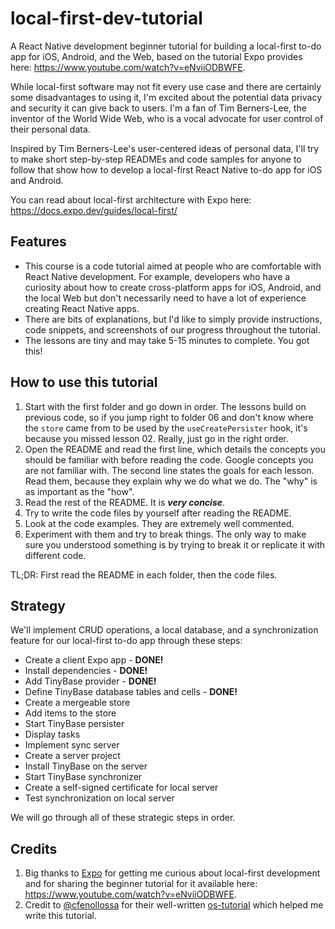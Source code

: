 # local-first-dev-tutorial
A React Native development beginner tutorial for building a local-first to-do app for iOS, Android, and the Web, based on the tutorial Expo provides here: https://www.youtube.com/watch?v=eNviiODBWFE.

While local-first software may not fit every use case and there are certainly some disadvantages to using it, I'm excited about the potential data privacy and security it can give back to users. I'm a fan of Tim Berners-Lee, the inventor of the World Wide Web, who is a vocal advocate for user control of their personal data.

Inspired by Tim Berners-Lee's user-centered ideas of personal data, I'll try to make short step-by-step READMEs and code samples for anyone to follow that show how to develop a local-first React Native to-do app for iOS and Android.

You can read about local-first architecture with Expo here: https://docs.expo.dev/guides/local-first/

## Features
- This course is a code tutorial aimed at people who are comfortable with React Native development. For example, developers who have a curiosity about how to create cross-platform apps for iOS, Android, and the local Web but don't necessarily need to have a lot of experience creating React Native apps.
- There are bits of explanations, but I'd like to simply provide instructions, code snippets, and screenshots of our progress throughout the tutorial.
- The lessons are tiny and may take 5-15 minutes to complete. You got this!

## How to use this tutorial
1. Start with the first folder and go down in order. The lessons build on previous code, so if you jump right to folder 06 and don't know where the `store` came from to be used by the `useCreatePersister` hook, it's because you missed lesson 02. Really, just go in the right order.
2. Open the README and read the first line, which details the concepts you should be familiar with before reading the code. Google concepts you are not familiar with. The second line states the goals for each lesson. Read them, because they explain why we do what we do. The "why" is as important as the "how".
3. Read the rest of the README. It is **_very concise_**.
4. Try to write the code files by yourself after reading the README.
5. Look at the code examples. They are extremely well commented.
6. Experiment with them and try to break things. The only way to make sure you understood something is by trying to break it or replicate it with different code.

TL;DR: First read the README in each folder, then the code files.

## Strategy
We'll implement CRUD operations, a local database, and a synchronization feature for our local-first to-do app through these steps:
- Create a client Expo app - **DONE!**
- Install dependencies - **DONE!**
- Add TinyBase provider - **DONE!**
- Define TinyBase database tables and cells - **DONE!**
- Create a mergeable store
- Add items to the store
- Start TinyBase persister
- Display tasks
- Implement sync server
- Create a server project
- Install TinyBase on the server
- Start TinyBase synchronizer
- Create a self-signed certificate for local server
- Test synchronization on local server

We will go through all of these strategic steps in order.

## Credits
1. Big thanks to [Expo](https://expo.dev/) for getting me curious about local-first development and for sharing the beginner tutorial for it available here: https://www.youtube.com/watch?v=eNviiODBWFE.
2. Credit to [@cfenollossa](https://github.com/cfenollosa) for their well-written [os-tutorial](https://github.com/cfenollosa/os-tutorial) which helped me write this tutorial.